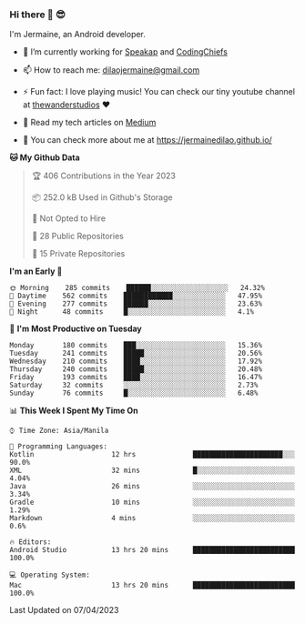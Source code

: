 ### Hi there 👋 😎
I'm Jermaine, an Android developer.

- 🔭 I’m currently working for [Speakap](https://www.speakap.com/) and [CodingChiefs](https://codingchiefs.com/en/)

- 📫 How to reach me: dilaojermaine@gmail.com

- ⚡ Fun fact: I love playing music! You can check our tiny youtube channel at [thewanderstudios](https://www.youtube.com/thewanderstudios) ♥️

- 📖 Read my tech articles on [Medium](https://jermainedilao.medium.com/)

- 👀 You can check more about me at https://jermainedilao.github.io/

<!--
**jermainedilao/jermainedilao** is a ✨ _special_ ✨ repository because its `README.md` (this file) appears on your GitHub profile.

Here are some ideas to get you started:

- 🔭 I’m currently working on ...
- 🌱 I’m currently learning ...
- 👯 I’m looking to collaborate on ...
- 🤔 I’m looking for help with ...
- 💬 Ask me about ...
- 📫 How to reach me: ...
- 😄 Pronouns: ...
- ⚡ Fun fact: ...
-->

<!--START_SECTION:waka-->
**🐱 My Github Data** 

> 🏆 406 Contributions in the Year 2023
 > 
> 📦 252.0 kB Used in Github's Storage 
 > 
> 🚫 Not Opted to Hire
 > 
> 📜 28 Public Repositories 
 > 
> 🔑 15 Private Repositories  
 > 
**I'm an Early 🐤** 

```text
🌞 Morning    285 commits    ██████░░░░░░░░░░░░░░░░░░░   24.32% 
🌆 Daytime    562 commits    ████████████░░░░░░░░░░░░░   47.95% 
🌃 Evening    277 commits    ██████░░░░░░░░░░░░░░░░░░░   23.63% 
🌙 Night      48 commits     █░░░░░░░░░░░░░░░░░░░░░░░░   4.1%

```
📅 **I'm Most Productive on Tuesday** 

```text
Monday       180 commits    ███░░░░░░░░░░░░░░░░░░░░░░   15.36% 
Tuesday      241 commits    █████░░░░░░░░░░░░░░░░░░░░   20.56% 
Wednesday    210 commits    ████░░░░░░░░░░░░░░░░░░░░░   17.92% 
Thursday     240 commits    █████░░░░░░░░░░░░░░░░░░░░   20.48% 
Friday       193 commits    ████░░░░░░░░░░░░░░░░░░░░░   16.47% 
Saturday     32 commits     ░░░░░░░░░░░░░░░░░░░░░░░░░   2.73% 
Sunday       76 commits     █░░░░░░░░░░░░░░░░░░░░░░░░   6.48%

```


📊 **This Week I Spent My Time On** 

```text
⌚︎ Time Zone: Asia/Manila

💬 Programming Languages: 
Kotlin                   12 hrs              ██████████████████████░░░   90.0% 
XML                      32 mins             █░░░░░░░░░░░░░░░░░░░░░░░░   4.04% 
Java                     26 mins             ░░░░░░░░░░░░░░░░░░░░░░░░░   3.34% 
Gradle                   10 mins             ░░░░░░░░░░░░░░░░░░░░░░░░░   1.29% 
Markdown                 4 mins              ░░░░░░░░░░░░░░░░░░░░░░░░░   0.6%

🔥 Editors: 
Android Studio           13 hrs 20 mins      █████████████████████████   100.0%

💻 Operating System: 
Mac                      13 hrs 20 mins      █████████████████████████   100.0%

```


 Last Updated on 07/04/2023
<!--END_SECTION:waka-->
